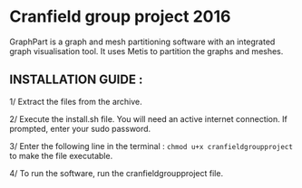 # Cranfield group project 2016

GraphPart is a graph and mesh partitioning software with an integrated graph visualisation tool. It uses Metis to partition the graphs and meshes.

INSTALLATION GUIDE :
------------------------------------------------------
1/ Extract the files from the archive.

2/ Execute the install.sh file. You will need an active internet connection. If prompted, enter your sudo password.

3/ Enter the following line in the terminal : `chmod u+x cranfieldgroupproject` to make the file executable.

4/ To run the software, run the cranfieldgroupproject file.
